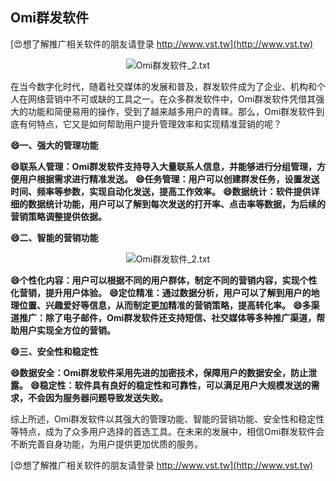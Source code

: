 ## **Omi群发软件**

[😍想了解推广相关软件的朋友请登录 http://www.vst.tw](http://www.vst.tw)

 <center><img src="https://vst.tw/MP4/tuiguang/png/3.png" alt="Omi群发软件_2.txt"></center>

在当今数字化时代，随着社交媒体的发展和普及，群发软件成为了企业、机构和个人在网络营销中不可或缺的工具之一。在众多群发软件中，Omi群发软件凭借其强大的功能和简便易用的操作，受到了越来越多用户的青睐。那么，Omi群发软件到底有何特点，它又是如何帮助用户提升管理效率和实现精准营销的呢？

**😄一、强大的管理功能**

**😄联系人管理：Omi群发软件支持导入大量联系人信息，并能够进行分组管理，方便用户根据需求进行精准发送。**
**😄任务管理：用户可以创建群发任务，设置发送时间、频率等参数，实现自动化发送，提高工作效率。**
**😄数据统计：软件提供详细的数据统计功能，用户可以了解到每次发送的打开率、点击率等数据，为后续的营销策略调整提供依据。**

**😄二、智能的营销功能**

 <center><img src="https://vst.tw/MP4/tuiguang/png/7.png" alt="Omi群发软件_2.txt"></center>

**😄个性化内容：用户可以根据不同的用户群体，制定不同的营销内容，实现个性化营销，提升用户体验。**
**😄定位精准：通过数据分析，用户可以了解到用户的地理位置、兴趣爱好等信息，从而制定更加精准的营销策略，提高转化率。**
**😄多渠道推广：除了电子邮件，Omi群发软件还支持短信、社交媒体等多种推广渠道，帮助用户实现全方位的营销。**

**😄三、安全性和稳定性**

**😄数据安全：Omi群发软件采用先进的加密技术，保障用户的数据安全，防止泄露。**
**😄稳定性：软件具有良好的稳定性和可靠性，可以满足用户大规模发送的需求，不会因为服务器问题导致发送失败。**

综上所述，Omi群发软件以其强大的管理功能、智能的营销功能、安全性和稳定性等特点，成为了众多用户选择的首选工具。在未来的发展中，相信Omi群发软件会不断完善自身功能，为用户提供更加优质的服务。

[😍想了解推广相关软件的朋友请登录 http://www.vst.tw](http://www.vst.tw)




